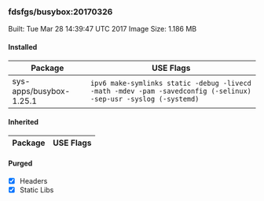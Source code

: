 ### fdsfgs/busybox:20170326

Built: Tue Mar 28 14:39:47 UTC 2017
Image Size: 1.186 MB

#### Installed
Package | USE Flags
--------|----------
sys-apps/busybox-1.25.1 | `ipv6 make-symlinks static -debug -livecd -math -mdev -pam -savedconfig (-selinux) -sep-usr -syslog (-systemd)`
#### Inherited
Package | USE Flags
--------|----------
#### Purged
- [x] Headers
- [x] Static Libs
